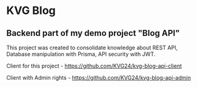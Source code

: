# KVG Blog

## Backend part of my demo project "Blog API"

This project was created to consolidate knowledge about REST API, Database manipulation with Prisma, API security with JWT.

Client for this project - https://github.com/KVG24/kvg-blog-api-client

Client with Admin rights - https://github.com/KVG24/kvg-blog-api-admin

